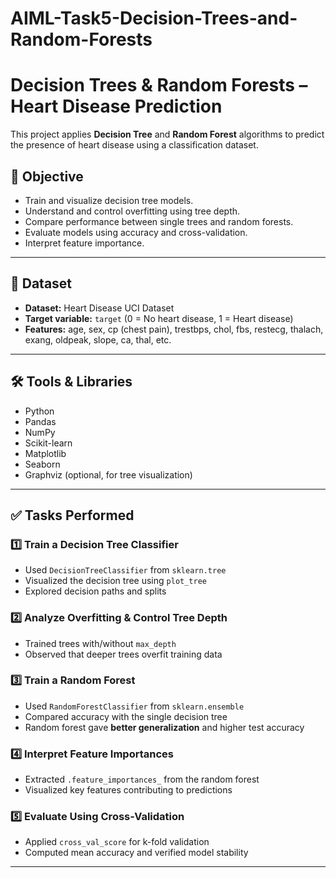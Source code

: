 # AIML-Task5-Decision-Trees-and-Random-Forests
# Decision Trees & Random Forests – Heart Disease Prediction

This project applies **Decision Tree** and **Random Forest** algorithms to predict the presence of heart disease using a classification dataset.

## 🎯 Objective

- Train and visualize decision tree models.
- Understand and control overfitting using tree depth.
- Compare performance between single trees and random forests.
- Evaluate models using accuracy and cross-validation.
- Interpret feature importance.

---

## 🧠 Dataset

- **Dataset:** Heart Disease UCI Dataset
- **Target variable:** `target` (0 = No heart disease, 1 = Heart disease)
- **Features:** age, sex, cp (chest pain), trestbps, chol, fbs, restecg, thalach, exang, oldpeak, slope, ca, thal, etc.

---

## 🛠️ Tools & Libraries

- Python
- Pandas
- NumPy
- Scikit-learn
- Matplotlib
- Seaborn
- Graphviz (optional, for tree visualization)

---

## ✅ Tasks Performed

### 1️⃣ Train a Decision Tree Classifier
- Used `DecisionTreeClassifier` from `sklearn.tree`
- Visualized the decision tree using `plot_tree`
- Explored decision paths and splits

### 2️⃣ Analyze Overfitting & Control Tree Depth
- Trained trees with/without `max_depth`
- Observed that deeper trees overfit training data

### 3️⃣ Train a Random Forest
- Used `RandomForestClassifier` from `sklearn.ensemble`
- Compared accuracy with the single decision tree
- Random forest gave **better generalization** and higher test accuracy

### 4️⃣ Interpret Feature Importances
- Extracted `.feature_importances_` from the random forest
- Visualized key features contributing to predictions

### 5️⃣ Evaluate Using Cross-Validation
- Applied `cross_val_score` for k-fold validation
- Computed mean accuracy and verified model stability

---
